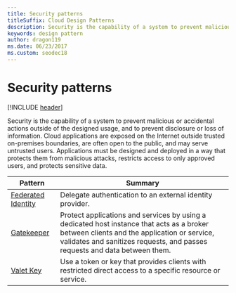 ```yaml
---
title: Security patterns
titleSuffix: Cloud Design Patterns
description: Security is the capability of a system to prevent malicious or accidental actions outside of the designed usage, and to prevent disclosure or loss of information. Cloud applications are exposed on the Internet outside trusted on-premises boundaries, are often open to the public, and may serve untrusted users. Applications must be designed and deployed in a way that protects them from malicious attacks, restricts access to only approved users, and protects sensitive data.
keywords: design pattern
author: dragon119
ms.date: 06/23/2017
ms.custom: seodec18
---
```


# Security patterns

[!INCLUDE [header](../../_includes/header.md)]

Security is the capability of a system to prevent malicious or accidental actions outside of the designed usage, and to prevent disclosure or loss of information. Cloud applications are exposed on the Internet outside trusted on-premises boundaries, are often open to the public, and may serve untrusted users. Applications must be designed and deployed in a way that protects them from malicious attacks, restricts access to only approved users, and protects sensitive data.

|                    Pattern                     |                                                                                                         Summary                                                                                                         |
|------------------------------------------------|-------------------------------------------------------------------------------------------------------------------------------------------------------------------------------------------------------------------------|
| [Federated Identity](../federated-identity.md) |                                                                                Delegate authentication to an external identity provider.                                                                                |
|         [Gatekeeper](../gatekeeper.md)         | Protect applications and services by using a dedicated host instance that acts as a broker between clients and the application or service, validates and sanitizes requests, and passes requests and data between them. |
|          [Valet Key](../valet-key.md)          |                                                        Use a token or key that provides clients with restricted direct access to a specific resource or service.                                                        |
